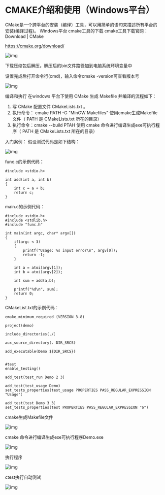 # CMAKE介绍和使用（Windows平台）



CMake是一个跨平台的安装（编译）工具，可以用简单的语句来描述所有平台的安装(编译过程)。
Windows平台
cmake工具的下载
cmake工具下载官网： Download | CMake

https://cmake.org/download/

![img](D:\my-note\cmake\assets\e41dc7acbebd41f6bfb2378f31a9ad0b.png)

下载压缩包后解压，解压后的bin文件路径加到电脑系统环境变量中 

设置完成后打开命令行(cmd)，输入命令cmake -version可查看版本号

![img](D:\my-note\cmake\assets\3040dc63f9b54c6bba8ffe63b6a28a54.png)

编译和执行
在windows 平台下使用 CMake 生成 Makefile 并编译的流程如下：

1. 写 CMake 配置文件 CMakeLists.txt 。
2. 执行命令： cmake PATH -G "MinGW Makefiles"  使用cmake生成Makefile文件（ PATH 是 CMakeLists.txt 所在的目录）
3. 执行命令：cmake --build PTAH  使用 cmake 命令进行编译生成exe可执行程序（ PATH 是 CMakeLists.txt 所在的目录）



入门案例：
假设测试代码是如下结构：

![img](D:\my-note\cmake\assets\75a141dc752647dfb3b8ce38b998bb91.png)

func.c的示例代码：

```
#include <stdio.h>
 
int add(int a, int b)
{
	int c = a + b;
	return c;
}
```

main.c的示例代码：

```
#include <stdio.h>
#include <stdlib.h>
#include "func.h"
 
int main(int argc, char* argv[])
{
	if(argc < 3)
	{
		printf("Usage: %s input error\n", argv[0]);
		return -1;
	}
 
	int a = atoi(argv[1]);
	int b = atoi(argv[2]);
 
	int sum = add(a,b);
 
	printf("%d\n", sum);
	return 0;
}
```

 CMakeList.txt的示例代码：

```
cmake_minimum_required (VERSION 3.8)
 
project(demo)
 
include_directories(./)
 
aux_source_directory(. DIR_SRCS)
 
add_executable(Demo ${DIR_SRCS})
 
 
#test
enable_testing()
 
add_test(test_run Demo 2 3)
 
add_test(test_usage Demo)
set_tests_properties(test_usage PROPERTIES PASS_REGULAR_EXPRESSION "Usage")
 
add_test(test Demo 3 3)
set_tests_properties(test PROPERTIES PASS_REGULAR_EXPRESSION "6")
```



cmake生成Makefile文件

![img](D:\my-note\cmake\assets\be1ebdabd34a439eb5b31ba44b53a39b.png)



cmake 命令进行编译生成exe可执行程序Demo.exe

![img](D:\my-note\cmake\assets\69d2e3221e70450c9d8f8b4ec4e65fe4.png)



执行程序

![img](D:\my-note\cmake\assets\c441510529334c4095cb9151b8430d30.png)



ctest执行自动测试

![img](D:\my-note\cmake\assets\7b14e5e6995b45bfa79818b6f459d468.png)